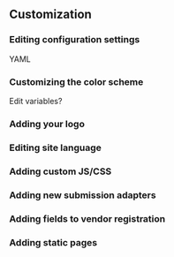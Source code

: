 ## Customization

### Editing configuration settings

YAML

### Customizing the color scheme

Edit variables?

### Adding your logo

### Editing site language

### Adding custom JS/CSS

### Adding new submission adapters

### Adding fields to vendor registration

### Adding static pages
